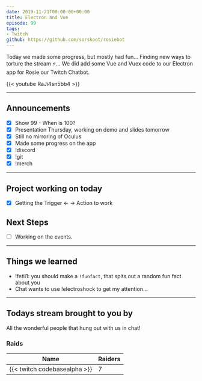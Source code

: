 ```yaml
---
date: 2019-11-21T00:00:00+00:00
title: Electron and Vue
episode: 99
tags:
- Twitch
github: https://github.com/sorskoot/rosiebot
---
```


Today we made some progress, but mostly had fun... Finding new ways to torture the stream ⚡... We did add some Vue and Vuex code to our Electron app for Rosie our Twitch Chatbot.

{{< youtube RaJi4sn5bb4 >}}

<!--more-->

---

## Announcements

- [x] Show 99 - When is 100?
- [x] Presentation Thursday, working on demo and slides tomorrow
- [x] Still no mirroring of Oculus
- [x] Made some progress on the app
- [x] !discord
- [x] !git
- [x] !merch

---

## Project working on today

- [x] Getting the Trigger <- -> Action to work

## Next Steps

- [ ] Working on the events.

---

## Things we learned

- !fetii1: you should make a `!funfact`, that spits out a random fun fact about you
- Chat wants to use !electroshock to get my attention...

---

## Todays stream brought to you by

All the wonderful people that hung out with us in chat!

### Raids

| Name | Raiders |
| --- | --- |
| {{< twitch codebasealpha >}} | 7 |
